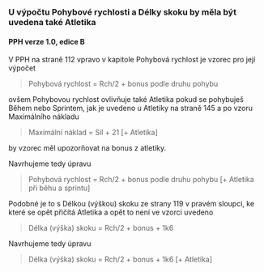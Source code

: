 ### U výpočtu Pohybové rychlosti a Délky skoku by měla být uvedena také Atletika

#### PPH verze 1.0, edice B

V PPH na straně 112 vpravo v kapitole Pohybová rychlost je vzorec pro její výpočet
> Pohybová rychlost = Rch/2 + bonus podle druhu pohybu

ovšem Pohybovou rychlost ovlivňuje také Atletika pokud se pohybuješ Během nebo Sprintem,
jak je uvedeno u Atletiky na straně 145 a po vzoru Maximálního nákladu
> Maximální náklad = Sil + 21 [+ Atletika]

by vzorec měl upozorňovat na bonus z atletiky.

Navrhujeme tedy úpravu

> Pohybová rychlost = Rch/2 + bonus podle druhu pohybu  [+ Atletika při běhu a sprintu]

Podobné je to s Délkou (výškou) skoku ze strany 119 v pravém sloupci, ke které se opět přičítá Atletika a opět to není
ve vzorci uvedeno
> Délka (výška) skoku = Rch/2 + bonus + 1k6

Navrhujeme tedy úpravu

> Délka (výška) skoku = Rch/2 + bonus + 1k6  [+ Atletika]
